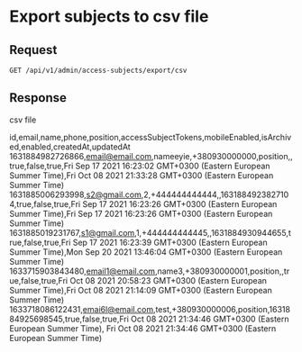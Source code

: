 # Export subjects to csv file

## Request
    GET /api/v1/admin/access-subjects/export/csv

## Response

csv file

id,email,name,phone,position,accessSubjectTokens,mobileEnabled,isArchived,enabled,createdAt,updatedAt
1631884982726866,email@email.com,nameеуіе,+380930000000,position,,true,false,true,Fri Sep 17 2021 16:23:02 GMT+0300 (Eastern European Summer Time),Fri Oct 08 2021 21:33:28 GMT+0300 (Eastern European Summer Time)
1631885006293998,s2@gmail.com,2,+444444444444,,1631884923827104,true,false,true,Fri Sep 17 2021 16:23:26 GMT+0300 (Eastern European Summer Time),Fri Sep 17 2021 16:23:26 GMT+0300 (Eastern European Summer Time)
1631885019231767,s1@gmail.com,1,+444444444445,,1631884930944655,true,false,true,Fri Sep 17 2021 16:23:39 GMT+0300 (Eastern European Summer Time),Mon Sep 20 2021 13:46:04 GMT+0300 (Eastern European Summer Time)
1633715903843480,email1@email.com,name3,+380930000001,position,,true,false,true,Fri Oct 08 2021 20:58:23 GMT+0300 (Eastern European Summer Time),Fri Oct 08 2021 21:14:09 GMT+0300 (Eastern European Summer Time)
1633718086122431,emai6l@email.com,test,+380930000006,position,1631884925698545,true,false,true,Fri Oct 08 2021 21:34:46 GMT+0300 (Eastern European Summer Time), Fri Oct 08 2021 21:34:46 GMT+0300 (Eastern European Summer Time)
